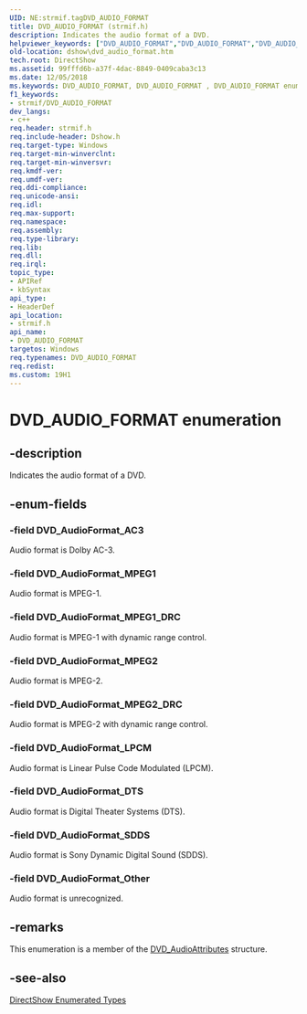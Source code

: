 ```yaml
---
UID: NE:strmif.tagDVD_AUDIO_FORMAT
title: DVD_AUDIO_FORMAT (strmif.h)
description: Indicates the audio format of a DVD.
helpviewer_keywords: ["DVD_AUDIO_FORMAT","DVD_AUDIO_FORMAT","DVD_AUDIO_FORMAT enumeration [DirectShow]","DVD_AUDIO_FORMATEnumeration","DVD_AudioFormat_AC3","DVD_AudioFormat_DTS","DVD_AudioFormat_LPCM","DVD_AudioFormat_MPEG1","DVD_AudioFormat_MPEG1_DRC","DVD_AudioFormat_MPEG2","DVD_AudioFormat_MPEG2_DRC","DVD_AudioFormat_Other","DVD_AudioFormat_SDDS","dshow.dvd_audio_format","strmif/DVD_AUDIO_FORMAT","strmif/DVD_AudioFormat_AC3","strmif/DVD_AudioFormat_DTS","strmif/DVD_AudioFormat_LPCM","strmif/DVD_AudioFormat_MPEG1","strmif/DVD_AudioFormat_MPEG1_DRC","strmif/DVD_AudioFormat_MPEG2","strmif/DVD_AudioFormat_MPEG2_DRC","strmif/DVD_AudioFormat_Other","strmif/DVD_AudioFormat_SDDS"]
old-location: dshow\dvd_audio_format.htm
tech.root: DirectShow
ms.assetid: 99fffd6b-a37f-4dac-8849-0409caba3c13
ms.date: 12/05/2018
ms.keywords: DVD_AUDIO_FORMAT, DVD_AUDIO_FORMAT , DVD_AUDIO_FORMAT enumeration [DirectShow], DVD_AUDIO_FORMATEnumeration, DVD_AudioFormat_AC3, DVD_AudioFormat_DTS, DVD_AudioFormat_LPCM, DVD_AudioFormat_MPEG1, DVD_AudioFormat_MPEG1_DRC, DVD_AudioFormat_MPEG2, DVD_AudioFormat_MPEG2_DRC, DVD_AudioFormat_Other, DVD_AudioFormat_SDDS, dshow.dvd_audio_format, strmif/DVD_AUDIO_FORMAT, strmif/DVD_AudioFormat_AC3, strmif/DVD_AudioFormat_DTS, strmif/DVD_AudioFormat_LPCM, strmif/DVD_AudioFormat_MPEG1, strmif/DVD_AudioFormat_MPEG1_DRC, strmif/DVD_AudioFormat_MPEG2, strmif/DVD_AudioFormat_MPEG2_DRC, strmif/DVD_AudioFormat_Other, strmif/DVD_AudioFormat_SDDS
f1_keywords:
- strmif/DVD_AUDIO_FORMAT
dev_langs:
- c++
req.header: strmif.h
req.include-header: Dshow.h
req.target-type: Windows
req.target-min-winverclnt: 
req.target-min-winversvr: 
req.kmdf-ver: 
req.umdf-ver: 
req.ddi-compliance: 
req.unicode-ansi: 
req.idl: 
req.max-support: 
req.namespace: 
req.assembly: 
req.type-library: 
req.lib: 
req.dll: 
req.irql: 
topic_type:
- APIRef
- kbSyntax
api_type:
- HeaderDef
api_location:
- strmif.h
api_name:
- DVD_AUDIO_FORMAT
targetos: Windows
req.typenames: DVD_AUDIO_FORMAT
req.redist: 
ms.custom: 19H1
---
```


# DVD_AUDIO_FORMAT enumeration


## -description



Indicates the audio format of a DVD.




## -enum-fields




### -field DVD_AudioFormat_AC3

Audio format is Dolby AC-3.
          


### -field DVD_AudioFormat_MPEG1

Audio format is MPEG-1.
          


### -field DVD_AudioFormat_MPEG1_DRC

Audio format is MPEG-1 with dynamic range control.
          


### -field DVD_AudioFormat_MPEG2

Audio format is MPEG-2.
          


### -field DVD_AudioFormat_MPEG2_DRC

Audio format is MPEG-2 with dynamic range control.
          


### -field DVD_AudioFormat_LPCM

Audio format is Linear Pulse Code Modulated (LPCM).
          


### -field DVD_AudioFormat_DTS

Audio format is Digital Theater Systems (DTS).
          


### -field DVD_AudioFormat_SDDS

Audio format is Sony Dynamic Digital Sound (SDDS).
          


### -field DVD_AudioFormat_Other

Audio format is unrecognized.
          


## -remarks



This enumeration is a member of the [DVD_AudioAttributes](https://docs.microsoft.com/windows/desktop/api/strmif/ns-strmif-dvd_audioattributes) structure.




## -see-also




<a href="https://docs.microsoft.com/windows/desktop/DirectShow/directshow-enumerated-types">DirectShow Enumerated Types</a>
 

 

